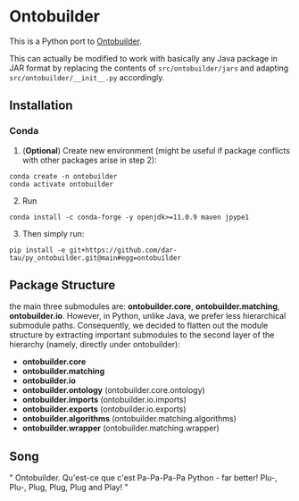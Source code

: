 # Ontobuilder

This is a Python port to [Ontobuilder](https://github.com/shraga89/ontobuilderDev).

This can actually be modified to work with basically any Java package in JAR format by replacing the contents of `src/ontobuilder/jars` and adapting `src/ontobuilder/__init__.py` accordingly. 


## Installation
### Conda
1. (**Optional**) Create new environment (might be useful if package conflicts with other packages arise in step 2):
```
conda create -n ontobuilder
conda activate ontobuilder
```

2. Run
```
conda install -c conda-forge -y openjdk>=11.0.9 maven jpype1
```

3. Then simply run:
```
pip install -e git+https://github.com/dar-tau/py_ontobuilder.git@main#egg=ontobuilder
```

## Package Structure
the main three submodules are: **ontobuilder.core**, **ontobuilder.matching**, **ontobuilder.io**. However, in Python, unlike Java, we prefer less hierarchical submodule paths. 
Consequently, we decided to flatten out the module structure by extracting important submodules to the second layer of the hierarchy (namely, directly under ontobuilder):
* **ontobuilder.core**
* **ontobuilder.matching**
* **ontobuilder.io**
* **ontobuilder.ontology** (ontobuilder.core.ontology)
* **ontobuilder.imports** (ontobuilder.io.imports)
* **ontobuilder.exports** (ontobuilder.io.exports)
* **ontobuilder.algorithms** (ontobuilder.matching.algorithms)
* **ontobuilder.wrapper** (ontobuilder.matching.wrapper)

## Song
"
Ontobuilder. 
Qu'est-ce que c'est
Pa-Pa-Pa-Pa Python - far better!
Plu-, Plu-, Plug, Plug, Plug and Play! 
"
